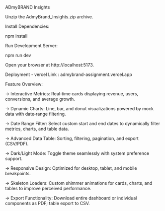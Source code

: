 ADmyBRAND Insights

Unzip the AdmyBrand_Insights.zip archive.

Install Dependencies:

npm install

Run Development Server:

npm run dev

Open your browser at http://localhost:5173.

Deployment - vercel 
Link : admybrand-assignment.vercel.app

Feature Overview:

-> Interactive Metrics: Real‑time cards displaying revenue, users, conversions, and average growth.

-> Dynamic Charts: Line, bar, and donut visualizations powered by mock data with date‑range filtering.

-> Date Range Filter: Select custom start and end dates to dynamically filter metrics, charts, and table data.

-> Advanced Data Table: Sorting, filtering, pagination, and export (CSV/PDF).

-> Dark/Light Mode: Toggle theme seamlessly with system preference support.

-> Responsive Design: Optimized for desktop, tablet, and mobile breakpoints.

-> Skeleton Loaders: Custom shimmer animations for cards, charts, and tables to improve perceived performance.

-> Export Functionality: Download entire dashboard or individual components as PDF; table export to CSV.


